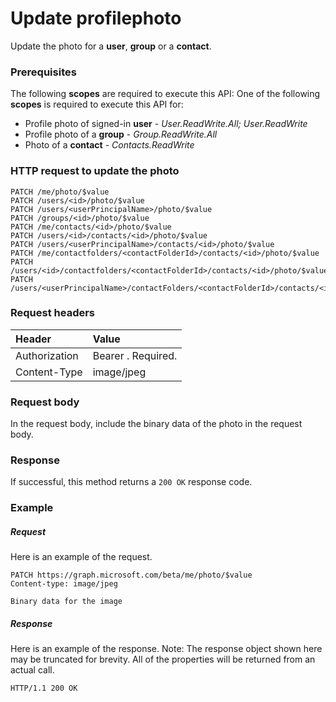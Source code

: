 # Update profilephoto

Update the photo for a **user**, **group** or a **contact**.
### Prerequisites
The following **scopes** are required to execute this API: 
One of the following **scopes** is required to execute this API for: 
* Profile photo of signed-in **user** - *User.ReadWrite.All; User.ReadWrite*
* Profile photo of a **group** - *Group.ReadWrite.All* 
* Photo of a **contact** - *Contacts.ReadWrite*
### HTTP request to update the photo
<!-- { "blockType": "ignored" } -->
```http
PATCH /me/photo/$value
PATCH /users/<id>/photo/$value
PATCH /users/<userPrincipalName>/photo/$value
PATCH /groups/<id>/photo/$value
PATCH /me/contacts/<id>/photo/$value
PATCH /users/<id>/contacts/<id>/photo/$value
PATCH /users/<userPrincipalName>/contacts/<id>/photo/$value
PATCH /me/contactfolders/<contactFolderId>/contacts/<id>/photo/$value
PATCH /users/<id>/contactfolders/<contactFolderId>/contacts/<id>/photo/$value
PATCH /users/<userPrincipalName>/contactFolders/<contactFolderId>/contacts/<id>/photo/$value
```
### Request headers
| Header       | Value |
|:---------------|:--------|
| Authorization  | Bearer <token>. Required.  |
| Content-Type  | image/jpeg  |

### Request body
In the request body, include the binary data of the photo in the request body.

### Response
If successful, this method returns a `200 OK` response code.
### Example
##### Request
Here is an example of the request.
<!-- {
  "blockType": "request",
  "name": "update_profilephoto"
}-->
```http
PATCH https://graph.microsoft.com/beta/me/photo/$value
Content-type: image/jpeg

Binary data for the image

```
##### Response
Here is an example of the response. Note: The response object shown here may be truncated for brevity. All of the properties will be returned from an actual call.
<!-- {
  "blockType": "response",
  "truncated": true,
  "@odata.type": "microsoft.graph.profilephoto"
} -->
```http
HTTP/1.1 200 OK
```

<!-- uuid: 8fcb5dbc-d5aa-4681-8e31-b001d5168d79
2015-10-25 14:57:30 UTC -->
<!-- {
  "type": "#page.annotation",
  "description": "Update profilephoto",
  "keywords": "",
  "section": "documentation",
  "tocPath": ""
}-->